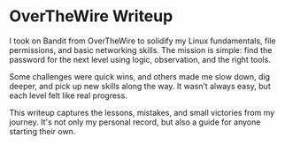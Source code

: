 # OverTheWire Writeup

I took on Bandit from OverTheWire to solidify my Linux fundamentals, file permissions, and basic networking skills. The mission is simple: find the password for the next level using logic, observation, and the right tools.

Some challenges were quick wins, and others made me slow down, dig deeper, and pick up new skills along the way. It wasn’t always easy, but each level felt like real progress.

This writeup captures the lessons, mistakes, and small victories from my journey. It's not only my personal record, but also a guide for anyone starting their own.
